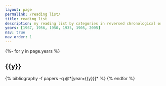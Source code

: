 ```yaml
---
layout: page
permalink: /reading list/
title: reading list
description: my reading list by categories in reversed chronological order. generated by jekyll-scholar.
years: [1967, 1956, 1950, 1935, 1905, 2005]
nav: true
nav_order: 1
---
```

<!-- _pages/publications.md -->
<div class="publications">

{%- for y in page.years %}
  <h2 class="year">{{y}}</h2>
  {% bibliography -f papers -q @*[year={{y}}]* %}
{% endfor %}

</div>
